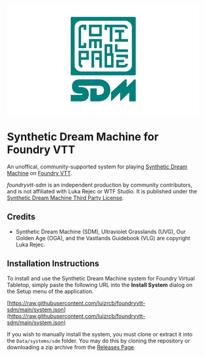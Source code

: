 ![](https://github.com/luizrcb/foundryvtt-sdm/blob/main/assets/sdm-compatible.png?raw=true)

# Synthetic Dream Machine for Foundry VTT

An unoffical, community-supported system for playing [Synthetic Dream Machine](https://www.wizardthieffighter.com/synthetic-dream-machine/) on [Foundry VTT](http://foundryvtt.com/).

*foundryvtt-sdm* is an independent production by community contributors, and is not affiliated with Luka Rejec or WTF Studio. It is published under the [Synthetic Dream Machine Third Party License](https://raw.githubusercontent.com/luizrcb/foundryvtt-sdm/refs/heads/main/SDM%203RD%20PARTY%20LICENSE%202.0.txt).

## Credits

- Synthetic Dream Machine (SDM), Ultraviolet Grasslands (UVG), Our Golden Age (OGA), and the Vastlands Guidebook (VLG) are copyright Luka Rejec.

## Installation Instructions

To install and use the Synthetic Dream Machine system for Foundry Virtual Tabletop, simply paste the following
URL into the **Install System** dialog on the Setup menu of the application.

[https://raw.githubusercontent.com/luizrcb/foundryvtt-sdm/main/system.json](https://raw.githubusercontent.com/luizrcb/foundryvtt-sdm/main/system.json)

If you wish to manually install the system, you must clone or extract it into the `Data/systems/sdm` folder. You
may do this by cloning the repository or downloading a zip archive from the
[Releases Page](https://github.com/luizrcb/foundryvtt-sdm/releases).
